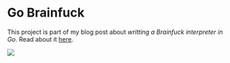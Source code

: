 # Go Brainfuck

This project is part of my blog post about _writting a Brainfuck interpreter in Go_. Read about it [here](https://mihajlonesic.gitlab.io/archive/brainfuck-in-go/).

![](https://i.imgur.com/Ojvw8kz.png)
